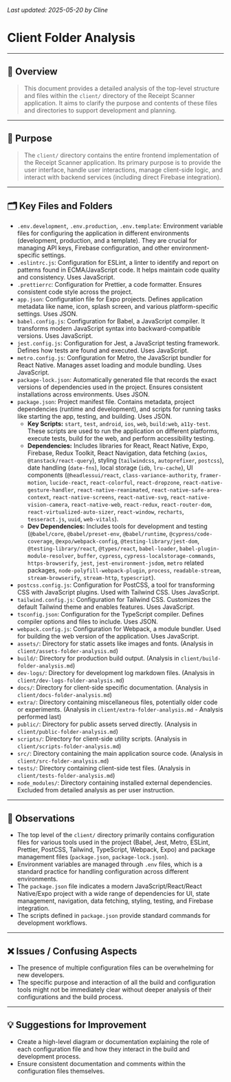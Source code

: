 _Last updated: 2025-05-20 by Cline_

# Client Folder Analysis

---

## 🧾 Overview

> This document provides a detailed analysis of the top-level structure and files within the `client/` directory of the Receipt Scanner application. It aims to clarify the purpose and contents of these files and directories to support development and planning.

---

## 🎯 Purpose

> The `client/` directory contains the entire frontend implementation of the Receipt Scanner application. Its primary purpose is to provide the user interface, handle user interactions, manage client-side logic, and interact with backend services (including direct Firebase integration).

---

## 🗂️ Key Files and Folders

-   `.env.development`, `.env.production`, `.env.template`: Environment variable files for configuring the application in different environments (development, production, and a template). They are crucial for managing API keys, Firebase configuration, and other environment-specific settings.
-   `.eslintrc.js`: Configuration for ESLint, a linter to identify and report on patterns found in ECMA/JavaScript code. It helps maintain code quality and consistency. Uses JavaScript.
-   `.prettierrc`: Configuration for Prettier, a code formatter. Ensures consistent code style across the project.
-   `app.json`: Configuration file for Expo projects. Defines application metadata like name, icon, splash screen, and various platform-specific settings. Uses JSON.
-   `babel.config.js`: Configuration for Babel, a JavaScript compiler. It transforms modern JavaScript syntax into backward-compatible versions. Uses JavaScript.
-   `jest.config.js`: Configuration for Jest, a JavaScript testing framework. Defines how tests are found and executed. Uses JavaScript.
-   `metro.config.js`: Configuration for Metro, the JavaScript bundler for React Native. Manages asset loading and module bundling. Uses JavaScript.
-   `package-lock.json`: Automatically generated file that records the exact versions of dependencies used in the project. Ensures consistent installations across environments. Uses JSON.
-   `package.json`: Project manifest file. Contains metadata, project dependencies (runtime and development), and scripts for running tasks like starting the app, testing, and building. Uses JSON.
    -   **Key Scripts:** `start`, `test`, `android`, `ios`, `web`, `build:web`, `a11y-test`. These scripts are used to run the application on different platforms, execute tests, build for the web, and perform accessibility testing.
    -   **Dependencies:** Includes libraries for React, React Native, Expo, Firebase, Redux Toolkit, React Navigation, data fetching (`axios`, `@tanstack/react-query`), styling (`tailwindcss`, `autoprefixer`, `postcss`), date handling (`date-fns`), local storage (`idb`, `lru-cache`), UI components (`@headlessui/react`, `class-variance-authority`, `framer-motion`, `lucide-react`, `react-colorful`, `react-dropzone`, `react-native-gesture-handler`, `react-native-reanimated`, `react-native-safe-area-context`, `react-native-screens`, `react-native-svg`, `react-native-vision-camera`, `react-native-web`, `react-redux`, `react-router-dom`, `react-virtualized-auto-sizer`, `react-window`, `recharts`, `tesseract.js`, `uuid`, `web-vitals`).
    -   **Dev Dependencies:** Includes tools for development and testing (`@babel/core`, `@babel/preset-env`, `@babel/runtime`, `@cypress/code-coverage`, `@expo/webpack-config`, `@testing-library/jest-dom`, `@testing-library/react`, `@types/react`, `babel-loader`, `babel-plugin-module-resolver`, `buffer`, `cypress`, `cypress-localstorage-commands`, `https-browserify`, `jest`, `jest-environment-jsdom`, `metro` related packages, `node-polyfill-webpack-plugin`, `process`, `readable-stream`, `stream-browserify`, `stream-http`, `typescript`).
-   `postcss.config.js`: Configuration for PostCSS, a tool for transforming CSS with JavaScript plugins. Used with Tailwind CSS. Uses JavaScript.
-   `tailwind.config.js`: Configuration for Tailwind CSS. Customizes the default Tailwind theme and enables features. Uses JavaScript.
-   `tsconfig.json`: Configuration for the TypeScript compiler. Defines compiler options and files to include. Uses JSON.
-   `webpack.config.js`: Configuration for Webpack, a module bundler. Used for building the web version of the application. Uses JavaScript.
-   `assets/`: Directory for static assets like images and fonts. (Analysis in `client/assets-folder-analysis.md`)
-   `build/`: Directory for production build output. (Analysis in `client/build-folder-analysis.md`)
-   `dev-logs/`: Directory for development log markdown files. (Analysis in `client/dev-logs-folder-analysis.md`)
-   `docs/`: Directory for client-side specific documentation. (Analysis in `client/docs-folder-analysis.md`)
-   `extra/`: Directory containing miscellaneous files, potentially older code or experiments. (Analysis in `client/extra-folder-analysis.md` - Analysis performed last)
-   `public/`: Directory for public assets served directly. (Analysis in `client/public-folder-analysis.md`)
-   `scripts/`: Directory for client-side utility scripts. (Analysis in `client/scripts-folder-analysis.md`)
-   `src/`: Directory containing the main application source code. (Analysis in `client/src-folder-analysis.md`)
-   `tests/`: Directory containing client-side test files. (Analysis in `client/tests-folder-analysis.md`)
-   `node_modules/`: Directory containing installed external dependencies. Excluded from detailed analysis as per user instruction.

---

## 🧐 Observations

-   The top level of the `client/` directory primarily contains configuration files for various tools used in the project (Babel, Jest, Metro, ESLint, Prettier, PostCSS, Tailwind, TypeScript, Webpack, Expo) and package management files (`package.json`, `package-lock.json`).
-   Environment variables are managed through `.env` files, which is a standard practice for handling configuration across different environments.
-   The `package.json` file indicates a modern JavaScript/React/React Native/Expo project with a wide range of dependencies for UI, state management, navigation, data fetching, styling, testing, and Firebase integration.
-   The scripts defined in `package.json` provide standard commands for development workflows.

---

## ❌ Issues / Confusing Aspects

-   The presence of multiple configuration files can be overwhelming for new developers.
-   The specific purpose and interaction of all the build and configuration tools might not be immediately clear without deeper analysis of their configurations and the build process.

---

## 💡 Suggestions for Improvement

-   Create a high-level diagram or documentation explaining the role of each configuration file and how they interact in the build and development process.
-   Ensure consistent documentation and comments within the configuration files themselves.
